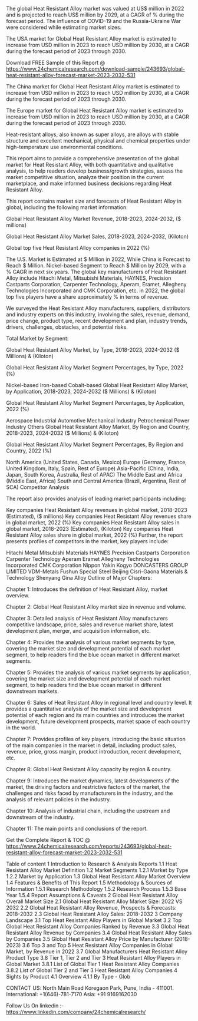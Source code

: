 The global Heat Resistant Alloy market was valued at US$ million in 2022 and is projected to reach US$ million by 2029, at a CAGR of % during the forecast period. The influence of COVID-19 and the Russia-Ukraine War were considered while estimating market sizes.

The USA market for Global Heat Resistant Alloy market is estimated to increase from USD million in 2023 to reach USD million by 2030, at a CAGR during the forecast period of 2023 through 2030.

Download FREE Sample of this Report @ https://www.24chemicalresearch.com/download-sample/243693/global-heat-resistant-alloy-forecast-market-2023-2032-531

The China market for Global Heat Resistant Alloy market is estimated to increase from USD million in 2023 to reach USD million by 2030, at a CAGR during the forecast period of 2023 through 2030.

The Europe market for Global Heat Resistant Alloy market is estimated to increase from USD million in 2023 to reach USD million by 2030, at a CAGR during the forecast period of 2023 through 2030.

Heat-resistant alloys, also known as super alloys, are alloys with stable structure and excellent mechanical, physical and chemical properties under high-temperature use environmental conditions.

This report aims to provide a comprehensive presentation of the global market for Heat Resistant Alloy, with both quantitative and qualitative analysis, to help readers develop business/growth strategies, assess the market competitive situation, analyze their position in the current marketplace, and make informed business decisions regarding Heat Resistant Alloy.

This report contains market size and forecasts of Heat Resistant Alloy in global, including the following market information:

Global Heat Resistant Alloy Market Revenue, 2018-2023, 2024-2032, ($ millions)

Global Heat Resistant Alloy Market Sales, 2018-2023, 2024-2032, (Kiloton)

Global top five Heat Resistant Alloy companies in 2022 (%)

The U.S. Market is Estimated at $ Million in 2022, While China is Forecast to Reach $ Million.
Nickel-based Segment to Reach $ Million by 2029, with a % CAGR in next six years.
The global key manufacturers of Heat Resistant Alloy include Hitachi Metal, Mitsubishi Materials, HAYNES, Precision Castparts Corporation, Carpenter Technology, Aperam, Eramet, Allegheny Technologies Incorporated and CMK Corporation, etc. in 2022, the global top five players have a share approximately % in terms of revenue.

We surveyed the Heat Resistant Alloy manufacturers, suppliers, distributors and industry experts on this industry, involving the sales, revenue, demand, price change, product type, recent development and plan, industry trends, drivers, challenges, obstacles, and potential risks.

Total Market by Segment:

Global Heat Resistant Alloy Market, by Type, 2018-2023, 2024-2032 ($ Millions) & (Kiloton)

Global Heat Resistant Alloy Market Segment Percentages, by Type, 2022 (%)

Nickel-based
Iron-based
Cobalt-based
Global Heat Resistant Alloy Market, by Application, 2018-2023, 2024-2032 ($ Millions) & (Kiloton)

Global Heat Resistant Alloy Market Segment Percentages, by Application, 2022 (%)

Aerospace
Industrial
Automotive
Mechanical Industry
Petrochemical
Power Industry
Others
Global Heat Resistant Alloy Market, By Region and Country, 2018-2023, 2024-2032 ($ Millions) & (Kiloton)

Global Heat Resistant Alloy Market Segment Percentages, By Region and Country, 2022 (%)

North America (United States, Canada, Mexico)
Europe (Germany, France, United Kingdom, Italy, Spain, Rest of Europe)
Asia-Pacific (China, India, Japan, South Korea, Australia, Rest of APAC)
The Middle East and Africa (Middle East, Africa)
South and Central America (Brazil, Argentina, Rest of SCA)
Competitor Analysis

The report also provides analysis of leading market participants including:

Key companies Heat Resistant Alloy revenues in global market, 2018-2023 (Estimated), ($ millions)
Key companies Heat Resistant Alloy revenues share in global market, 2022 (%)
Key companies Heat Resistant Alloy sales in global market, 2018-2023 (Estimated), (Kiloton)
Key companies Heat Resistant Alloy sales share in global market, 2022 (%)
Further, the report presents profiles of competitors in the market, key players include:

Hitachi Metal
Mitsubishi Materials
HAYNES
Precision Castparts Corporation
Carpenter Technology
Aperam
Eramet
Allegheny Technologies Incorporated
CMK Corporation
Nippon Yakin Kogyo
DONCASTERS GROUP LIMITED
VDM-Metals
Fushun Special Steel
Beijing Cisri-Gaona Materials & Technology
Shenyang Gina Alloy
Outline of Major Chapters:

Chapter 1: Introduces the definition of Heat Resistant Alloy, market overview.

Chapter 2: Global Heat Resistant Alloy market size in revenue and volume.

Chapter 3: Detailed analysis of Heat Resistant Alloy manufacturers competitive landscape, price, sales and revenue market share, latest development plan, merger, and acquisition information, etc.

Chapter 4: Provides the analysis of various market segments by type, covering the market size and development potential of each market segment, to help readers find the blue ocean market in different market segments.

Chapter 5: Provides the analysis of various market segments by application, covering the market size and development potential of each market segment, to help readers find the blue ocean market in different downstream markets.

Chapter 6: Sales of Heat Resistant Alloy in regional level and country level. It provides a quantitative analysis of the market size and development potential of each region and its main countries and introduces the market development, future development prospects, market space of each country in the world.

Chapter 7: Provides profiles of key players, introducing the basic situation of the main companies in the market in detail, including product sales, revenue, price, gross margin, product introduction, recent development, etc.

Chapter 8: Global Heat Resistant Alloy capacity by region & country.

Chapter 9: Introduces the market dynamics, latest developments of the market, the driving factors and restrictive factors of the market, the challenges and risks faced by manufacturers in the industry, and the analysis of relevant policies in the industry.

Chapter 10: Analysis of industrial chain, including the upstream and downstream of the industry.

Chapter 11: The main points and conclusions of the report.

Get the Complete Report & TOC @ https://www.24chemicalresearch.com/reports/243693/global-heat-resistant-alloy-forecast-market-2023-2032-531

Table of content
1 Introduction to Research & Analysis Reports
1.1 Heat Resistant Alloy Market Definition
1.2 Market Segments
1.2.1 Market by Type
1.2.2 Market by Application
1.3 Global Heat Resistant Alloy Market Overview
1.4 Features & Benefits of This Report
1.5 Methodology & Sources of Information
1.5.1 Research Methodology
1.5.2 Research Process
1.5.3 Base Year
1.5.4 Report Assumptions & Caveats
2 Global Heat Resistant Alloy Overall Market Size
2.1 Global Heat Resistant Alloy Market Size: 2022 VS 2032
2.2 Global Heat Resistant Alloy Revenue, Prospects & Forecasts: 2018-2032
2.3 Global Heat Resistant Alloy Sales: 2018-2032
3 Company Landscape
3.1 Top Heat Resistant Alloy Players in Global Market
3.2 Top Global Heat Resistant Alloy Companies Ranked by Revenue
3.3 Global Heat Resistant Alloy Revenue by Companies
3.4 Global Heat Resistant Alloy Sales by Companies
3.5 Global Heat Resistant Alloy Price by Manufacturer (2018-2023)
3.6 Top 3 and Top 5 Heat Resistant Alloy Companies in Global Market, by Revenue in 2022
3.7 Global Manufacturers Heat Resistant Alloy Product Type
3.8 Tier 1, Tier 2 and Tier 3 Heat Resistant Alloy Players in Global Market
3.8.1 List of Global Tier 1 Heat Resistant Alloy Companies
3.8.2 List of Global Tier 2 and Tier 3 Heat Resistant Alloy Companies
4 Sights by Product
4.1 Overview
4.1.1 By Type - Glob

CONTACT US:
North Main Road Koregaon Park, Pune, India - 411001.
International: +1(646)-781-7170
Asia: +91 9169162030

Follow Us On linkedin :- https://www.linkedin.com/company/24chemicalresearch/

